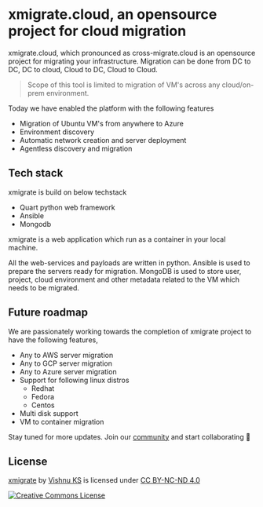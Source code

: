 
# xmigrate.cloud, an opensource project for cloud migration
xmigrate.cloud, which pronounced as cross-migrate.cloud is an opensource project for migrating your infrastructure. 
Migration can be done from DC to DC, DC to cloud, Cloud to DC, Cloud to Cloud.

>Scope of this tool is limited to migration of VM's across any cloud/on-prem environment.

Today we have enabled the platform with the following features

- Migration of Ubuntu VM's from anywhere to Azure
- Environment discovery
- Automatic network creation and server deployment
- Agentless discovery and migration


## Tech stack
xmigrate is build on below techstack
- Quart python web framework
- Ansible
- Mongodb

xmigrate is a web application which run as a container in your local machine. 

All the web-services and payloads are written in python. 
Ansible is used to prepare the servers ready for migration. MongoDB is used to store user, project, cloud environment and other metadata related to the VM which needs to be migrated.

## Future roadmap

We are passionately working towards the completion of xmigrate project to have the following features,

- Any to AWS server migration
- Any to GCP server migration
- Any to Azure server migration
- Support for following linux distros
  - Redhat
  - Fedora
  - Centos
- Multi disk support
- VM to container migration

Stay tuned for more updates. Join our [community](https://xmigrate.slack.com/) and start collaborating 🎉

## License

[xmigrate](https://github.com/iamvishnuks/xmigrate) by [Vishnu KS](https://iamvishnuks.com/) is licensed under [CC BY-NC-ND 4.0](https://creativecommons.org/licenses/by-nc-nd/4.0)

<a rel="license" href="https://creativecommons.org/licenses/by-nc-nd/4.0"><img alt="Creative Commons License" style="border-width:0" src="https://i.creativecommons.org/l/by-nc-nd/4.0/88x31.png" /></a>



